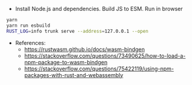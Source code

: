 * Install Node.js and dependencies. Build JS to ESM. Run in browser
```bash
yarn
yarn run esbuild
RUST_LOG=info trunk serve --address=127.0.0.1 --open
```

* References:
    * https://rustwasm.github.io/docs/wasm-bindgen
    * https://stackoverflow.com/questions/73490625/how-to-load-a-npm-package-to-wasm-bindgen
    * https://stackoverflow.com/questions/75422119/using-npm-packages-with-rust-and-webassembly
